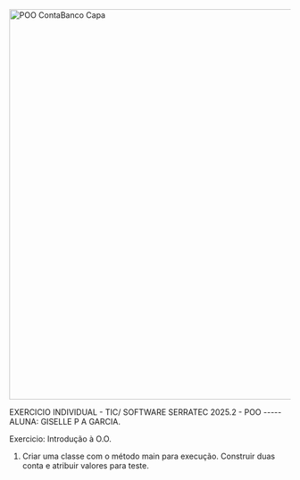 <img width="1920" height="700" alt="POO ContaBanco Capa" src="https://github.com/user-attachments/assets/23432fc6-8e53-458d-9e94-c8398afe6abb" />

EXERCICIO INDIVIDUAL - TIC/ SOFTWARE SERRATEC 2025.2 - POO -----  ALUNA: GISELLE P A GARCIA.

Exercicio: Introdução à O.O. 


1) Criar uma classe com o método main para execução. Construir duas conta e atribuir
valores para teste.
